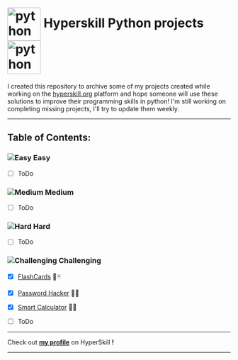 # <img src="https://hyperskill.org/media/tracks/9368deaab97441f192fd4c8db42cb9bc/python.svg" width="75" height="75" alt="python" style="vertical-align:middle"> Hyperskill Python projects  <img src="https://hyperskill.org/media/tracks/9368deaab97441f192fd4c8db42cb9bc/python.svg" width="75" height="75" alt="python" style="vertical-align:top">

I created this repository to archive some of my projects created while working on the [hyperskill.org](https://hyperskill.org) platform and hope someone will use these solutions to improve their programming skills in python!
I'm still working on completing missing projects, I'll try to update them weekly.

---
## Table of Contents:
### ![Easy](https://hyperskill.azureedge.net/static/img/easy.331dff7f.svg) Easy 
- [ ] ToDo

### ![Medium](https://hyperskill.azureedge.net/static/img/medium.4bc6849c.svg) Medium 
- [ ] ToDo


### ![Hard](https://hyperskill.azureedge.net/static/img/hard.e8e1bf49.svg) Hard 
- [ ] ToDo


### ![Challenging](https://hyperskill.azureedge.net/static/img/challenging.81b9c2e4.svg) Challenging 
- [X] [FlashCards](https://github.com/rafalszponarski/JetBrains-Academy/tree/master/FlashCards) 🎲🃏
- [x] [Password Hacker](https://github.com/rafalszponarski/JetBrains-Academy/tree/master/Password%20Hacker) 🥷🔐
- [X] [Smart Calculator](https://github.com/rafalszponarski/JetBrains-Academy/tree/master/Smart%20Calculator) 📝📠
- [ ] ToDo


---
Check out [**my profile**](https://hyperskill.org/profile/2319510) on HyperSkill **!**

---
